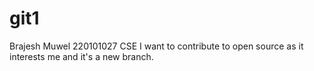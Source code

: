 # git1
Brajesh Muwel
220101027
CSE
I want to contribute to open source as it interests me and it's a new branch.
